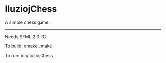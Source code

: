 IluziojChess
============

A simple chess game.



------------

Needs SFML 2.0 RC

To build:
	cmake .
	make

To run:
	bin/iluziojChess
